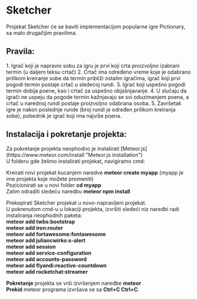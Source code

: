 <h1>Sketcher</h1>

Projekat Sketcher će se baviti implementacijom popularne igre Pictionary, sa malo drugačijim pravilima.
<h2>Pravila:</h2>
1. Igrač koji je napravio sobu za igru je prvi koji crta proizvoljno izabrani termin (u daljem teksu crtač)
2. Crtač ima određeno vreme koje je odabrano prilikom kreiranje sobe da termin približi ostalim igračima, igrač koji prvi pogodi termin postaje crtač u sledećoj rundi. 
3. Igrač koji uspešno pogodi termin dobija poene, kao i crtač za uspešno objašnjavanje.
4. U slučaju da igrači ne uspeju da pogode termin kažnjavaju se svi oduzimanjem poena, a crtač u narednoj rundi postaje proizvoljno odabrana osoba.
5. Završetak igre je nakon poslednje runde (broj rundi je određen prilikom kreiranja sobe), pobednik je igrač koji ima najviše poena.


<h2>Instalacija i pokretanje projekta:</h2>
Za pokretanje projekta neophodno je instalirati [Meteor.js](https://www.meteor.com/install "Meteor.js installation")<br/>
U folderu gde želimo instalirati projekat, navigiramo cmd:<br/>

Kreirati novi projekat kucanjem naredve <b>meteor create myapp</b> (myapp je ime projekta koje možete promeniti)<br/>
Pozicionirati se u novi folder <b>cd myapp</b><br/>
Zatim odraditi sledeću naredbu <b>meteor npm install</b><br/>

Prekopirati Sketcher projekat u novo-napravljeni projekat.<br/>
U pokrenutom cmd-u u lokaciji projekta, izvršiti sledeći niz naredbi radi instaliranja neophodnih paketa:<br/>
<b>meteor add twbs:bootstrap<br/>
meteor add iron:router<br/>
meteor add fortawesome:fontawesome<br/>
meteor add juliancwirko:s-alert<br/>
meteor add session<br/>
meteor add service-configuration<br/>
meteor add accounts-password<br/>
meteor add flyandi:reactive-countdown<br/>
meteor add rocketchat:streamer<br/></b>


<b>Pokretanje</b> projekta se vrši izvršenjem naredbe <b>meteor</b><br/>
<b>Prekid</b> meteor programa izvršava se sa <b>Ctrl+C Ctrl+C</b>.
